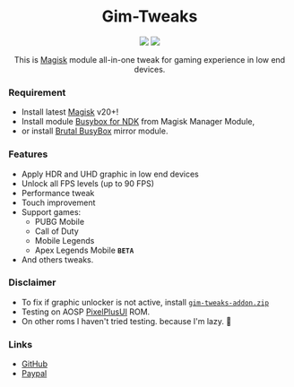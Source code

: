 <!-- HTML -->
<h1 align="center">Gim-Tweaks</h1>

<div align="center">
<img src="https://img.shields.io/badge/Updated-2021/08/23-blue.svg?longCache=true&style=popout-round"/>
<img src="https://img.shields.io/badge/Magisk-Module-green.svg?longCache=true&style=flat-round"/>

This is [Magisk](https://github.com/topjohnwu/Magisk) module all-in-one tweak for gaming experience in low end devices. </div>

<!-- Markdown -->
### Requirement
- Install latest [Magisk](https://github.com/topjohnwu/Magisk/releases) v20+!
- Install module [Busybox for NDK](https://github.com/Magisk-Modules-Repo/busybox-ndk) from Magisk Manager Module,
- or install [Brutal BusyBox](https://t.me/feralab_news_eng/176) mirror module.

### Features
- Apply HDR and UHD graphic in low end devices
- Unlock all FPS levels (up to 90 FPS)
- Performance tweak
- Touch improvement
- Support games:
    - PUBG Mobile
    - Call of Duty
    - Mobile Legends
    - Apex Legends Mobile **`BETA`**
- And others tweaks.


### Disclaimer
- To fix if graphic unlocker is not active, install [`gim-tweaks-addon.zip`](https://github.com/uyrLab/gim-tweaks/releases/download/v1.0/gim-tweaks-addon.zip)
- Testing on AOSP [PixelPlusUI](https://ppui.site/device/lavender) ROM.
- On other roms I haven't tried testing. because I'm lazy. 🗿

 ### Links
- [GitHub](https://github.com/uyrLab/gim-tweaks)
- [Paypal](paypal.me/kybo15)